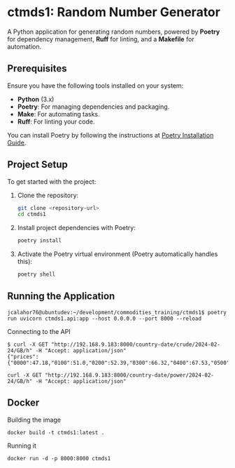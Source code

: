 # ctmds1: Random Number Generator

A Python application for generating random numbers, powered by **Poetry** for dependency management, **Ruff** for linting, and a **Makefile** for automation.

## Prerequisites

Ensure you have the following tools installed on your system:

- **Python** (3.x)
- **Poetry**: For managing dependencies and packaging.
- **Make**: For automating tasks.
- **Ruff**: For linting your code.

You can install Poetry by following the instructions at [Poetry Installation Guide](https://python-poetry.org/docs/#installation).

## Project Setup

To get started with the project:

1. Clone the repository:

    ```bash
    git clone <repository-url>
    cd ctmds1
    ```

2. Install project dependencies with Poetry:

    ```bash
    poetry install
    ```

3. Activate the Poetry virtual environment (Poetry automatically handles this):

    ```bash
    poetry shell
    ```

## Running the Application

```
jcalahor76@ubuntudev:~/development/commodities_training/ctmds1$ poetry run uvicorn ctmds1.api:app --host 0.0.0.0 --port 8000 --reload
```

Connecting to the API
```
$ curl -X GET "http://192.168.9.183:8000/country-date/crude/2024-02-24/GB/h" -H "Accept: application/json"
{"prices":{"0000":47.18,"0100":51.0,"0200":52.39,"0300":66.32,"0400":67.53,"0500":52.36,"0600":73.01,"0700":62.01,"0800":69.01,"0900":57.1,"1000":63.03,"1100":61.38,"1200":46.28,"1300":53.69,"1400":58.12,"1500":53.39,"1600":54.19,"1700":64.33,"1800":68.09,"1900":58.42,"2000":57.82,"2100":61.55,"2200":60.7,"2300":64.25}}$ 
```

```
curl -X GET "http://192.168.9.183:8000/country-date/power/2024-02-24/GB/h" -H "Accept: application/json"
```


## Docker

Building the image

```
docker build -t ctmds1:latest .
```

Running it
```
docker run -d -p 8000:8000 ctmds1
```

